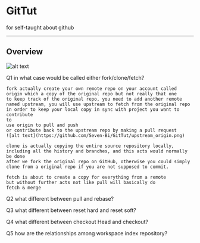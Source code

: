 # GitTut
for self-taught about github

-------------------------------------------------------------
## Overview
![alt text](https://github.com/Seven-Bi/GitTut/git_data_transport.png)


Q1 in what case would be called either fork/clone/fetch?

    fork actually create your own remote repo on your account called
    origin which a copy of the original repo but not really that one
    to keep track of the original repo, you need to add another remote
    named upstream, you will use upstream to fetch from the original repo
    in order to keep your local copy in sync with project you want to contribute
    to
    use origin to pull and push
    or contribute back to the upstream repo by making a pull request
    ![alt text](https://github.com/Seven-Bi/GitTut/upstream_origin.png)

    clone is actually copying the entire source repository locally,
    including all the history and branches, and this acts would normally be done
    after we fork the original repo on GitHub, otherwise you could simply
    clone from a original repo if you are not supposed to commit.

    fetch is about to create a copy for everything from a remote
    but without further acts not like pull will basically do
    fetch & merge


Q2 what different between pull and rebase?

Q3 what different between reset hard and reset soft?

Q4 what different between checkout Head and checkout?

Q5 how are the relationships among workspace index repository?
